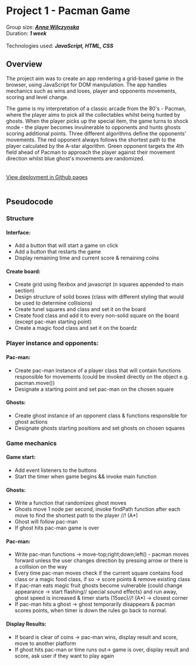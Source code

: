 # Project 1 - Pacman Game 

Group size: ***[Anna Wilczynska](https:///github.com/anwilcz)*** 
</br>
Duration: ***1 week***
</br>
</br>
Technologies used: ***JavaScript, HTML, CSS***

## Overview

The project aim was to create an app rendering a grid-based game in the browser, using JavaScript for DOM manipulation. The app handles mechanics such as wins and loses, player and opponents movements, scoring and level change. 

The game is my interpretation of a classic arcade from the 80's - Pacman, where the player aims to pick all the collectables whilst being hunted by ghosts. When the player picks up the special item, the game turns to shock mode - the player becomes invulnerable to opponents and hunts ghosts scoring additional points. Three different algorithms define the opponents' movements. The red opponent always follows the shortest path to the player calculated by the A-star algorithm. Green opponent targets the 4th field ahead of Pacman to approach the player against their movement direction whilst blue ghost's movements are randomized. 
</br>
</br>
</br>
[View deployment in Github pages](https://anwilcz.github.io/SEI-Project-1-59/)
</br>
</br>

## Pseudocode

### Structure
#### Interface:
   - Add a button that will start a game on click
   - Add a button that restarts the game
   - Display remaining time and current score & remaining coins
      
#### Create board:
   - Create grid using flexbox and javascript (n squares appended to main section)
   - Design structure of solid boxes (class with different styling that would be used to determine collisions)
   - Create tunel squares and class and set it on the board
   - Create food class and add it to every non-solid square on the board (except pac-man starting point)
   - Create a magic food class and set it on the boardz

### Player instance and opponents:
#### Pac-man:
   - Create pac-man instance of a player class that will contain functions responsible for movements (could be invoked directly on the object e.g. pacman.move())
   - Designate a starting point and set pac-man on the chosen square
#### Ghosts:
   - Create ghost instance of an opponent class & functions responsible for ghost actions 
   - Designate ghosts starting positions and set ghosts on chosen squares

### Game mechanics
#### Game start:
   - Add event listeners to the buttons
   - Start the timer when game begins && invoke main function

#### Ghosts:
   - Write a function that randomizes ghost moves
   - Ghosts move 1 node per second, invoke findPath function after each move to find the shortest path to the player //! (A*)
   - Ghost will follow pac-man 
   - If ghost hits pac-man game is over

#### Pac-man:
   - Write pac-man functions -> move-top;right;down;left() - pacman moves forward unless the user changes direction by pressing arrow or there is a collision on the way
   - Every time pac-man moves check if the current square contains food class or a magic food class, if so -> score points & remove existing class
   - If pac-man eats magic fruit ghosts become vulnerable (could change appearance -> start flashing// special sound effects) and run away, ghost speed is increased & timer starts (15sec)//! (A*) -> closest corner 
   - If pac-man hits a ghost -> ghost temporarily disappears & pacman scores points, when timer is down the rules go back to normal. 

#### Display Results:
   - If board is clear of coins -> pac-man wins, display result and score, move to another platform
   - If ghost hits pac-man or time runs out-> game is over, display result and score, ask user if they want to play again
